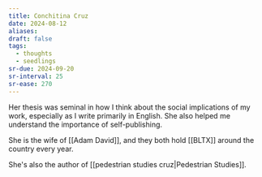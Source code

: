 ```yaml
---
title: Conchitina Cruz
date: 2024-08-12
aliases: 
draft: false
tags:
  - thoughts
  - seedlings
sr-due: 2024-09-20
sr-interval: 25
sr-ease: 270
---
```

Her thesis was seminal in how I think about the social implications of my work, especially as I write primarily in English. She also helped me understand the importance of self-publishing.

She is the wife of [[Adam David]], and they both hold [[BLTX]] around the country every year.

She's also the author of [[pedestrian studies cruz|Pedestrian Studies]].